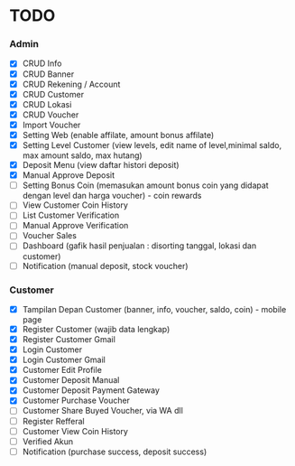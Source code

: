 # TODO

### Admin

-   [x] CRUD Info
-   [x] CRUD Banner
-   [x] CRUD Rekening / Account
-   [x] CRUD Customer
-   [x] CRUD Lokasi
-   [x] CRUD Voucher
-   [x] Import Voucher
-   [x] Setting Web (enable affilate, amount bonus affilate)
-   [x] Setting Level Customer (view levels, edit name of level,minimal saldo, max amount saldo, max hutang)
-   [x] Deposit Menu (view daftar histori deposit)
-   [x] Manual Approve Deposit
-   [ ] Setting Bonus Coin (memasukan amount bonus coin yang didapat dengan level dan harga voucher) - coin rewards
-   [ ] View Customer Coin History
-   [ ] List Customer Verification
-   [ ] Manual Approve Verification
-   [ ] Voucher Sales
-   [ ] Dashboard (gafik hasil penjualan : disorting tanggal, lokasi dan customer)
-   [ ] Notification (manual deposit, stock voucher)

### Customer

-   [x] Tampilan Depan Customer (banner, info, voucher, saldo, coin) - mobile page
-   [x] Register Customer (wajib data lengkap)
-   [x] Register Customer Gmail
-   [x] Login Customer
-   [x] Login Customer Gmail
-   [x] Customer Edit Profile
-   [x] Customer Deposit Manual
-   [x] Customer Deposit Payment Gateway
-   [x] Customer Purchase Voucher
-   [ ] Customer Share Buyed Voucher, via WA dll
-   [ ] Register Refferal
-   [ ] Customer View Coin History
-   [ ] Verified Akun
-   [ ] Notification (purchase success, deposit success)
